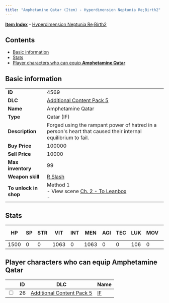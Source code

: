 ```yaml
---
title: "Amphetamine Qatar (Item) - Hyperdimension Neptunia Re;Birth2"
---
```


[**Item Index**](/neptunia/rb2/item/index.html) - [Hyperdimension Neptunia Re;Birth2](/neptunia/rb2)

## Contents

- [Basic information](#basic-information)
- [Stats](#stats)
- [Player characters who can equip **Amphetamine Qatar**](#player-characters-who-can-equip-amphetamine-qatar)

## Basic information

|   |   |
| -- | -- |
| **ID** | 4569 |
| **DLC** | [Additional Content Pack 5](/neptunia/rb2/dlc/13-pack5.html) |
| **Name** | Amphetamine Qatar |
| **Type** | Qatar (IF) |
| **Description** | Forged using the rampant power of hatred in a person's heart that caused their internal equilibrium to fail. |
| **Buy Price** | 100000 |
| **Sell Price** | 10000 |
| **Max inventory** | 99 |
| **Weapon skill** | [R Slash](/neptunia/rb2/skill/13-3203-r-slash.html) |
| **To unlock in shop** | Method 1<br />- View scene [Ch. 2 - To Leanbox](/neptunia/rb2/scene/0-201-ch-2-to-leanbox.html)<br />-  |

## Stats

| HP | SP | STR | VIT | INT | MEN | AGI | TEC | LUK | MOV | Fire res. | Ice res. | Wind res. | Lightning res. |
| -- | -- | --- | --- | --- | --- | --- | --- | --- | --- | --------- | -------- | --------- | -------------- |
| 1500 | 0 | 0 | 1063 | 0 | 1063 | 0 | 0 | 106 | 0 | 0 | 0 | 0 | 0 |

## Player characters who can equip **Amphetamine Qatar**

|    | ID | DLC | Name |
| -- | -- | --- | ---- |
| <input type="checkbox" id="rb2-player-13-26" class="trackbox" /> | 26 | [Additional Content Pack 5](/neptunia/rb2/dlc/13-pack5.html) | [IF](/neptunia/rb2/player/13-26-if.html) |